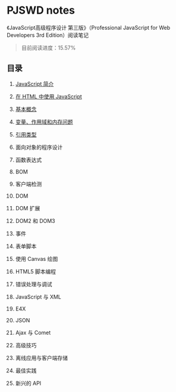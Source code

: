 # PJSWD notes

《JavaScript高级程序设计 第三版》（Professional JavaScript for Web Developers 3rd Edition）阅读笔记

> 目前阅读进度：15.57%

## 目录

1. [JavaScript 简介](./docs/chap01.md)

2. [在 HTML 中使用 JavaScript](./docs/chap02.md)

3. [基本概念](./docs/chap03.md)

4. [变量、作用域和内存问题](./docs/chap04.md)

5. [引用类型](./docs/chap05.md)

6. 面向对象的程序设计

7. 函数表达式

8. BOM

9. 客户端检测

10. DOM

11. DOM 扩展

12. DOM2 和 DOM3

13. 事件

14. 表单脚本

15. 使用 Canvas 绘图

16. HTML5 脚本编程

17. 错误处理与调试

18. JavaScript 与 XML

19. E4X

20. JSON

21. Ajax 与 Comet

22. 高级技巧

23. 离线应用与客户端存储

24. 最佳实践

25. 新兴的 API